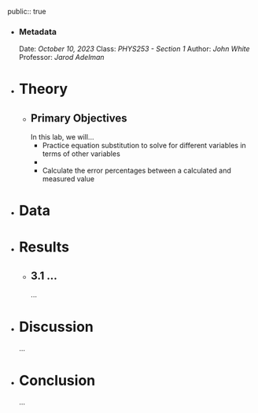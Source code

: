 public:: true

- ### Metadata
  Date: *October 10, 2023*
  Class: *PHYS253 - Section 1*
  Author: *John White*
  Professor: *Jarod Adelman*
- # Theory
	- ## Primary Objectives
	  In this lab, we will...
	  * Practice equation substitution to solve for different variables in terms of other variables
	  * 
	  * Calculate the error percentages between a calculated and measured value
- # Data
- # Results
	- ## 3.1 ...
	  ...
- # Discussion
  ...
- # Conclusion
  ...